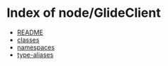 # Index of node/GlideClient

- [README](/node/GlideClient/README/)
- [classes](/node/GlideClient/classes/)
- [namespaces](/node/GlideClient/namespaces/)
- [type-aliases](/node/GlideClient/type-aliases/)